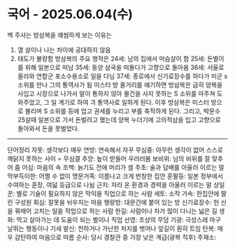 # 국어 - 2025.06.04(수)
백 주사는 방삼복을 꽤씸하게 보는 이유는
1. 열 살이나 나는 차이에 공대하지 않음
2. 태도가 불량함
방삼복의 주요 행적은
24세: 남의 집에서 머슴살이 함
25세: 돈벌이를 위해 일본으로 떠남
35세: 동양 삼국을 떠돌다가 고향으로 돌아옴
36세: 서울로 올라와 연합군 포소수용소로 일을 다님
37세: 종로에서 신기료장수를 하다가 미군 s 소위를 만나 그의 통역사가 됨
미스터 방 줄거리를 얘기하면
방삼복은 급히 양복을 사입고 시장으로 나가서 말이 통하지 않아 물건을 사지 못하는 S 소위를 마주쳐 도와주었고, 
그 일 계기로 하여 긔 통역사로 일하게 된다. 이후 방삼복은 미스터 방으로 불리며 S 소위를 등에 업고 권세를 누리고 부를 축적하게 된다. 
그리고, 박문수 25살때 일본으로 가서 돈벌려고 했는데 양복 누더기에 고의적삼을 입고 고향으로 돌아와서 돈을 못벌었다.


---
단어정리
자못: 생각보다 매우
연방: 연속해서 자꾸
무심중: 아무런 생각이 없어 스스로 깨닭지 못하는 사이 = 무심결
추앙: 높이 받들어 우러러봄
보비위: 남의 비위를 잘 맞추어 줌
어심: 마음의 속
조백: 늙기도 전에 머리가 셈
주초: 술과 담배를 아울러 이르는 말
막부득이한: 어쩔 수 없이
명문거족: 이름나고 크게 번창한 집안
훈팔등: 일본 정부에서 수여하는 훈장, 여덟 등급으로 나뉨
근지: 자라 온 환경과 경력을 아울러 이르는 말
상일꾼: 별로 기술이 필요하지 않은 막익을 직업으로 하는 사람
세토: 소작
가속: 한집안에 딸린 구성원
회심: 잘못을 뉘우치는 마음
행랑방: 대문간에 붙어 있는 방
신기료장수: 헌 신을 꿔매어 고치는 일을 작업으로 하는 사람
한길: 사람이나 차가 많이 다니는 넓은 길
생화: 먹고 살아가는 데 도움이 되는 벌이나 직업
선영: 조상의 무덤
기광: 극성스레 마구 날뛰는 행동이나 기세
발신: 천하거나 가난한 처지를 벗어나 앞길이 훤히 트임
탄복: 매우 감탄하여 마음으로 따름
순사: 당시 경찰관 중 가장 낮은 계급(광복 직후)
주재소: 